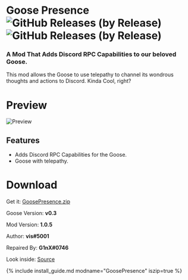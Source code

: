 # Goose Presence ![GitHub Releases (by Release)](https://img.shields.io/github/downloads/VisualError/GoosePresence/total?logo=github) ![GitHub Releases (by Release)](http://img.shields.io/github/release/VisualError/GoosePresence.svg)
### A Mod That Adds Discord RPC Capabilities to our beloved Goose. 

This mod allows the Goose to use telepathy to channel its wondrous thoughts and actions to Discord. Kinda Cool, right?

# Preview
![Preview](https://gyazo.com/b681385748b9b6585b497c19cbb02e9c.gif)

## Features

 - Adds Discord RPC Capabilities for the Goose.
 - Goose with telepathy.

# Download

Get it: [GoosePresence.zip](https://github.com/DesktopGooseUnofficial/ResourceHub/releases/download/goosepresence/GoosePresence.zip)

Goose Version: **v0.3**

Mod Version: **1.0.5**

Author: **vis#5001**

Repaired By: **G1nX#0746**

Look inside: [Source](https://github.com/VisualError/GoosePresence/)

{% include install_guide.md modname="GoosePresence" iszip=true %}



